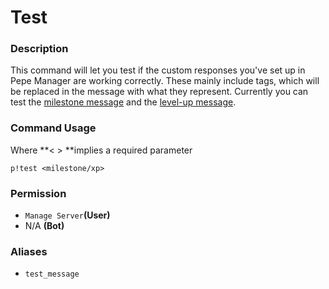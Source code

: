 # Test

### Description

This command will let you test if the custom responses you've set up in Pepe Manager are working correctly. These mainly include tags, which will be replaced in the message with what they represent. Currently you can test the [milestone message](https://docs.pepemanager.com/guides/automatically-controlled-member-milestones#setting-the-milestones-message) and the [level-up message](https://docs.pepemanager.com/guides/setting-up-server-xp-leveling#customizing-the-level-up-message).

### Command Usage

Where **< > **implies a required parameter

```
p!test <milestone/xp>
```

### **Permission**

* `Manage Server`**(User)**
* N/A **(Bot)**

### Aliases

* `test_message`
